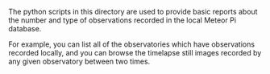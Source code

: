 The python scripts in this directory are used to provide basic reports about the number and type of observations recorded in the local Meteor Pi database.

For example, you can list all of the observatories which have observations recorded locally, and you can browse the timelapse still images recorded by any given observatory between two times.
